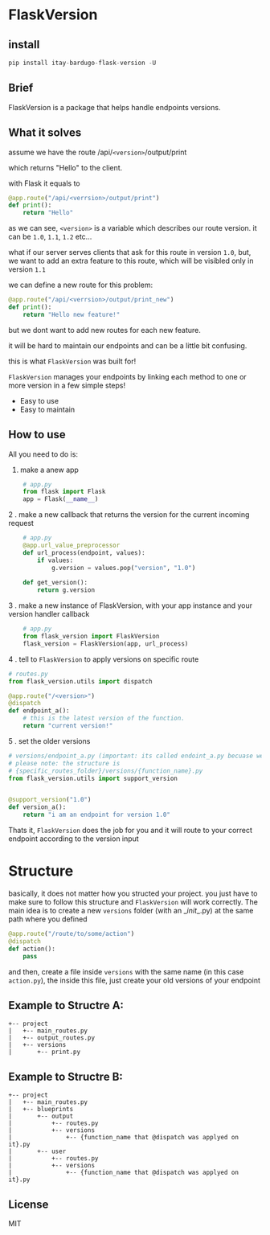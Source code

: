 # FlaskVersion

## install
```python
pip install itay-bardugo-flask-version -U
```

## Brief
FlaskVersion is a package that helps handle endpoints versions.

## What it solves
assume we have the route
/api/`<version>`/output/print

which returns "Hello" to the client.

with Flask it equals to
```python
@app.route("/api/<verrsion>/output/print")
def print():
    return "Hello"
```

as we can see, `<version>` is a variable which describes our route version.
it can be
`1.0`, `1.1`, `1.2` etc...

what if our server serves clients that ask for this route
in version `1.0`, but, we want to add an extra feature to this route, which will be visibled only in version `1.1`

we can define a new route for this problem:
```python
@app.route("/api/<verrsion>/output/print_new")
def print():
    return "Hello new feature!"
```
but we dont want to add new routes for each new feature.

it will be hard to maintain our endpoints and can be a little bit confusing.

this is what `FlaskVersion` was built for!

`FlaskVersion` manages your endpoints by linking each method to one or more version in a few simple steps!
  - Easy to use
  - Easy to maintain

## How to use
All you need to do is:
1. make a anew app
```python
    # app.py
    from flask import Flask
    app = Flask(__name__)
```


2 . make a new callback that returns the version for the current incoming request
```python
    # app.py
    @app.url_value_preprocessor
    def url_process(endpoint, values):
        if values:
            g.version = values.pop("version", "1.0")
    
    def get_version():
        return g.version
```

3 . make a new instance of FlaskVersion, with your app instance and your version handler callback  
```python
    # app.py
    from flask_version import FlaskVersion
    flask_version = FlaskVersion(app, url_process)
```

4 . tell to `FlaskVersion` to apply versions on specific route

```python
# routes.py
from flask_version.utils import dispatch

@app.route("/<version>")
@dispatch
def endpoint_a():
    # this is the latest version of the function.
    return "current version!"
```
5 . set the older versions
```python
# versions/endpoint_a.py (important: its called endoint_a.py becuase we used @dispatch on print() function
# please note: the structure is
# {specific_routes_folder}/versions/{function_name}.py
from flask_version.utils import support_version


@support_version("1.0")
def version_a():
    return "i am an endpoint for version 1.0"


```
Thats it, `FlaskVersion` does the job for you and it will route to your
correct endpoint according to the version input

# Structure
basically, it does not matter how you structed your project.
you just have to make sure to follow this structure and `FlaskVersion` will work correctly.
The main idea is to create a new `versions` folder (with an \__init__.py) at the same path where you defined
```python
@app.route("/route/to/some/action")
@dispatch
def action():
    pass
```
and then, create a file inside `versions` with the same name (in this case `action.py`), the inside this file, just create your old versions of your endpoint

## Example to Structre A:
```
+-- project
|   +-- main_routes.py
|   +-- output_routes.py
|   +-- versions
|       +-- print.py

```
## Example to Structre B:
```
+-- project
|   +-- main_routes.py
|   +-- blueprints
|       +-- output
|           +-- routes.py
|           +-- versions
|               +-- {function_name that @dispatch was applyed on it}.py
|       +-- user
|           +-- routes.py
|           +-- versions
|               +-- {function_name that @dispatch was applyed on it}.py

```


License
----

MIT
